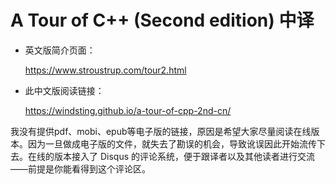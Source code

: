 # A Tour of C++ (Second edition) 中译

- 英文版简介页面：

    https://www.stroustrup.com/tour2.html

- 此中文版阅读链接：

    https://windsting.github.io/a-tour-of-cpp-2nd-cn/

我没有提供pdf、mobi、epub等电子版的链接，原因是希望大家尽量阅读在线版本。因为一旦做成电子版的文件，就失去了勘误的机会，导致讹误因此开始流传下去。在线的版本接入了 Disqus 的评论系统，便于跟译者以及其他读者进行交流——前提是你能看得到这个评论区。
